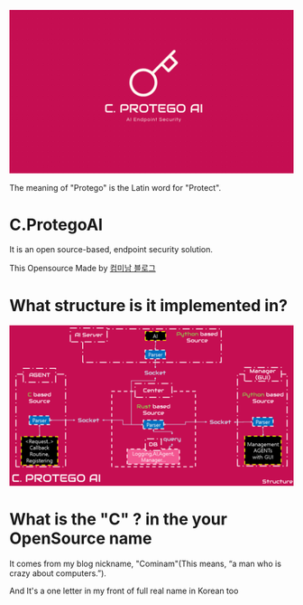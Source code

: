![initial](https://github.com/lastime1650/C.ProtegoAI/blob/main/Images/main_logo.png)

The meaning of "Protego" is the Latin word for "Protect".

# C.ProtegoAI
It is an open source-based, endpoint security solution. 

This Opensource Made by [컴미남 블로그](https://blog.naver.com/lastime1650)

# What structure is it implemented in?

![initial](https://github.com/lastime1650/C.ProtegoAI/blob/main/Images/c_Protego_AI.png)

# What is the "C" ? in the your OpenSource name

It comes from my blog nickname, "Cominam"(This means, “a man who is crazy about computers.”). 

And It's a one letter in my front of full real name in Korean too
